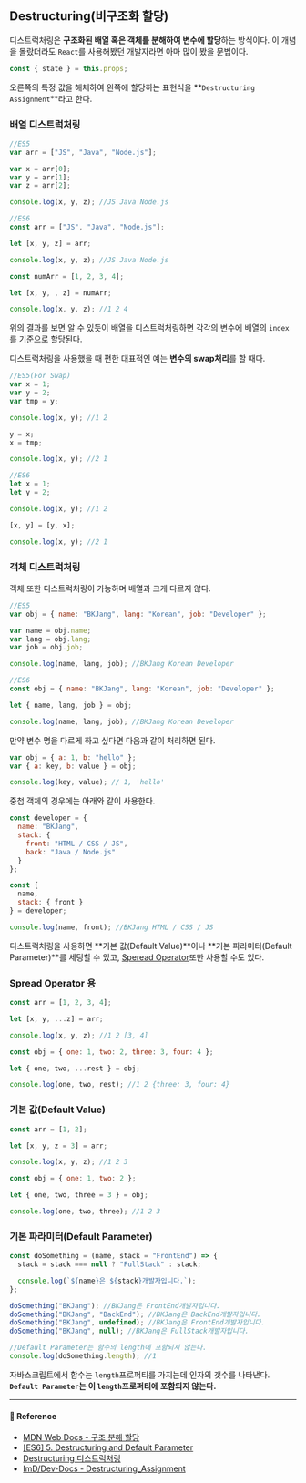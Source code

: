 ## Destructuring(비구조화 할당)

디스트럭처링은 **구조화된 배열 혹은 객체를 분해하여 변수에 할당**하는 방식이다. 이 개념을 몰랐더라도 `React`를 사용해봤던 개발자라면 아마 많이 봤을 문법이다.

```js
const { state } = this.props;
```

오른쪽의 특정 값을 해체하여 왼쪽에 할당하는 표현식을 **`Destructuring Assignment`**라고 한다.

### 배열 디스트럭처링

```js
//ES5
var arr = ["JS", "Java", "Node.js"];

var x = arr[0];
var y = arr[1];
var z = arr[2];

console.log(x, y, z); //JS Java Node.js
```

```js
//ES6
const arr = ["JS", "Java", "Node.js"];

let [x, y, z] = arr;

console.log(x, y, z); //JS Java Node.js
```

```js
const numArr = [1, 2, 3, 4];

let [x, y, , z] = numArr;

console.log(x, y, z); //1 2 4
```

위의 결과를 보면 알 수 있듯이 배열을 디스트럭처링하면 각각의 변수에 배열의 `index`를 기준으로 할당된다.

디스트럭처링을 사용했을 때 편한 대표적인 예는 **변수의 swap처리**를 할 때다.

```js
//ES5(For Swap)
var x = 1;
var y = 2;
var tmp = y;

console.log(x, y); //1 2

y = x;
x = tmp;

console.log(x, y); //2 1
```

```js
//ES6
let x = 1;
let y = 2;

console.log(x, y); //1 2

[x, y] = [y, x];

console.log(x, y); //2 1
```

### 객체 디스트럭처링

객체 또한 디스트럭처링이 가능하며 배열과 크게 다르지 않다.

```js
//ES5
var obj = { name: "BKJang", lang: "Korean", job: "Developer" };

var name = obj.name;
var lang = obj.lang;
var job = obj.job;

console.log(name, lang, job); //BKJang Korean Developer
```

```js
//ES6
const obj = { name: "BKJang", lang: "Korean", job: "Developer" };

let { name, lang, job } = obj;

console.log(name, lang, job); //BKJang Korean Developer
```

만약 변수 명을 다르게 하고 싶다면 다음과 같이 처리하면 된다.

```js
var obj = { a: 1, b: "hello" };
var { a: key, b: value } = obj;

console.log(key, value); // 1, 'hello'
```

중첩 객체의 경우에는 아래와 같이 사용한다.

```js
const developer = {
  name: "BKJang",
  stack: {
    front: "HTML / CSS / JS",
    back: "Java / Node.js"
  }
};

const {
  name,
  stack: { front }
} = developer;

console.log(name, front); //BKJang HTML / CSS / JS
```

디스트럭처링을 사용하면 **기본 값(Default Value)**이나 **기본 파라미터(Default Parameter)**를 세팅할 수 있고, [Speread Operator](https://bkdevlog.netlify.com/posts/spread-rest)또한 사용할 수도 있다.

### Spread Operator 용

```js
const arr = [1, 2, 3, 4];

let [x, y, ...z] = arr;

console.log(x, y, z); //1 2 [3, 4]
```

```js
const obj = { one: 1, two: 2, three: 3, four: 4 };

let { one, two, ...rest } = obj;

console.log(one, two, rest); //1 2 {three: 3, four: 4}
```

### 기본 값(Default Value)

```js
const arr = [1, 2];

let [x, y, z = 3] = arr;

console.log(x, y, z); //1 2 3
```

```js
const obj = { one: 1, two: 2 };

let { one, two, three = 3 } = obj;

console.log(one, two, three); //1 2 3
```

### 기본 파라미터(Default Parameter)

```js
const doSomething = (name, stack = "FrontEnd") => {
  stack = stack === null ? "FullStack" : stack;

  console.log(`${name}은 ${stack}개발자입니다.`);
};

doSomething("BKJang"); //BKJang은 FrontEnd개발자입니다.
doSomething("BKJang", "BackEnd"); //BKJang은 BackEnd개발자입니다.
doSomething("BKJang", undefined); //BKJang은 FrontEnd개발자입니다.
doSomething("BKJang", null); //BKJang은 FullStack개발자입니다.

//Default Parameter는 함수의 length에 포함되지 않는다.
console.log(doSomething.length); //1
```

자바스크립트에서 함수는 `length`프로퍼티를 가지는데 인자의 갯수를 나타낸다.
**`Default Parameter`는 이 `length`프로퍼티에 포함되지 않는다.**

---

#### 🙏 Reference

- [MDN Web Docs - 구조 분해 할당](https://developer.mozilla.org/ko/docs/Web/JavaScript/Reference/Operators/Destructuring_assignment)
- [[ES6] 5. Destructuring and Default Parameter](https://jaeyeophan.github.io/2017/04/18/ES6-4-Spread-Rest-parameter/)
- [Destructuring 디스트럭처링](https://poiemaweb.com/es6-destructuring)
- [ImD/Dev-Docs - Destructuring_Assignment](https://github.com/Im-D/Dev-Docs/blob/master/ECMAScript/Destructuring_Assignment.md)
